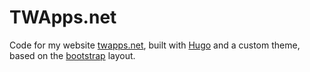 # TWApps.net
Code for my website [twapps.net](https://www.twapps.net/), built with [Hugo](https://gohugo.io) and a custom theme, based on the [bootstrap](https://getbootstrap.com) layout.
